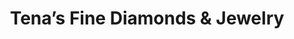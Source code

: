 ---
title: "Tena’s Fine Diamonds & Jewelry"
url: /athens/tenas-fine-diamonds-and-jewelry/
shop: jewelry
---